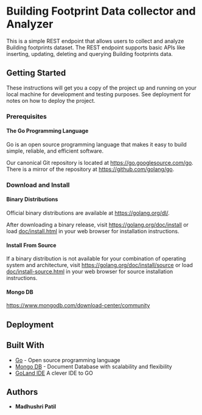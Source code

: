 # Building Footprint Data collector and Analyzer

This is a simple REST endpoint that allows users to collect and analyze Building footprints dataset. The REST endpoint supports basic APIs like inserting, updating, deleting and querying Building footprints data.

## Getting Started

These instructions will get you a copy of the project up and running on your local machine for development and testing purposes. See deployment for notes on how to deploy the project.

### Prerequisites

#### The Go Programming Language

Go is an open source programming language that makes it easy to build simple,
reliable, and efficient software.

Our canonical Git repository is located at https://go.googlesource.com/go.
There is a mirror of the repository at https://github.com/golang/go.

### Download and Install

#### Binary Distributions

Official binary distributions are available at https://golang.org/dl/.

After downloading a binary release, visit https://golang.org/doc/install
or load [doc/install.html](./doc/install.html) in your web browser for installation
instructions.

#### Install From Source

If a binary distribution is not available for your combination of
operating system and architecture, visit
https://golang.org/doc/install/source or load [doc/install-source.html](./doc/install-source.html)
in your web browser for source installation instructions.

#### Mongo DB

https://www.mongodb.com/download-center/community

## Deployment



## Built With

* [Go](https://golang.org/) - Open source programming language
* [Mongo DB](https://www.mongodb.com/what-is-mongodb) - Document Database with scalability and flexibility
* [GoLand IDE](https://www.jetbrains.com/go/?utm_expid=.qV9Irwa4SS-xPJHMhpNehw.0&utm_referrer=) A clever IDE to GO

## Authors

* **Madhushri Patil**
